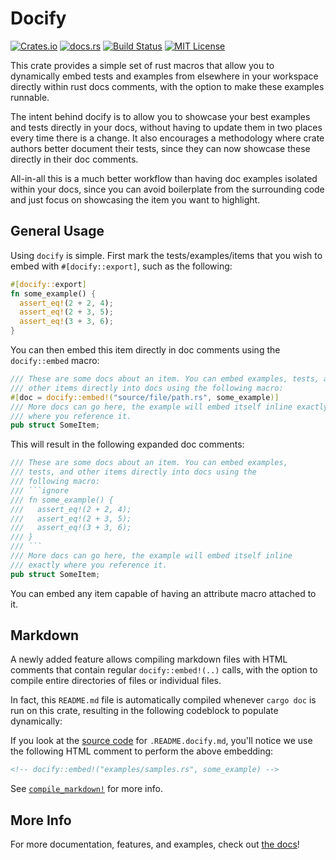 # Docify

[![Crates.io](https://img.shields.io/crates/v/docify)](https://crates.io/crates/docify)
[![docs.rs](https://img.shields.io/docsrs/docify?label=docs)](https://docs.rs/docify/latest/docify/)
[![Build Status](https://img.shields.io/github/actions/workflow/status/sam0x17/docify/ci.yaml)](https://github.com/sam0x17/docify/actions/workflows/ci.yaml?query=branch%3Amain)
[![MIT License](https://img.shields.io/github/license/sam0x17/docify)](https://github.com/sam0x17/docify/blob/main/LICENSE)

This crate provides a simple set of rust macros that allow you to dynamically embed tests and
examples from elsewhere in your workspace directly within rust docs comments, with the option
to make these examples runnable.

The intent behind docify is to allow you to showcase your best examples and tests directly in
your docs, without having to update them in two places every time there is a change. It also
encourages a methodology where crate authors better document their tests, since they can now
showcase these directly in their doc comments.

All-in-all this is a much better workflow than having doc examples isolated within your docs,
since you can avoid boilerplate from the surrounding code and just focus on showcasing the item
you want to highlight.

## General Usage

Using `docify` is simple. First mark the tests/examples/items that you wish to embed with
`#[docify::export]`, such as the following:

```rust
#[docify::export]
fn some_example() {
  assert_eq!(2 + 2, 4);
  assert_eq!(2 + 3, 5);
  assert_eq!(3 + 3, 6);
}
```

You can then embed this item directly in doc comments using the `docify::embed` macro:

```rust
/// These are some docs about an item. You can embed examples, tests, and
/// other items directly into docs using the following macro:
#[doc = docify::embed!("source/file/path.rs", some_example)]
/// More docs can go here, the example will embed itself inline exactly
/// where you reference it.
pub struct SomeItem;
```

This will result in the following expanded doc comments:

```rust
/// These are some docs about an item. You can embed examples,
/// tests, and other items directly into docs using the
/// following macro:
/// ```ignore
/// fn some_example() {
///   assert_eq!(2 + 2, 4);
///   assert_eq!(2 + 3, 5);
///   assert_eq!(3 + 3, 6);
/// }
/// ```
/// More docs can go here, the example will embed itself inline
/// exactly where you reference it.
pub struct SomeItem;
```

You can embed any item capable of having an attribute macro attached to it.

## Markdown

A newly added feature allows compiling markdown files with HTML comments
that contain regular `docify::embed!(..)` calls, with the option to compile entire directories
of files or individual files.

In fact, this `README.md` file is automatically compiled whenever `cargo doc` is run on this
crate, resulting in the following codeblock to populate dynamically:

<!-- docify::embed!("examples/samples.rs", some_example) -->

If you look at the [source
code](https://raw.githubusercontent.com/sam0x17/docify/main/.README.docify.md) for
`.README.docify.md`, you'll notice we use the following HTML comment to perform the above
embedding:

```markdown
<!-- docify::embed!("examples/samples.rs", some_example) -->
```

See [`compile_markdown!`](https://docs.rs/docify/latest/docify/macro.compile_markdown.html) for more info.

## More Info

For more documentation, features, and examples, check out [the docs](https://docs.rs/docify)!
